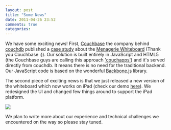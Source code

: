 ```yaml
---
layout: post
title: "Some News"
date: 2011-04-26 23:52
comments: true
categories: 
---
```


We have some exciting news! First, <a href="http://www.couchbase.com">Couchbase</a> the company behind <a href="http://couchdb.apache.org/">couchdb</a> published a <a href="http://www.couchbase.com/case-studies/incandescent">case study</a> about the <a href="http://menagerievet.com/">Menagerie Whiteboard</a> (Thank you Couchbase :)). Our solution is built entirely in JavaScript and HTML5 (the Couchbase guys are calling this approach <a href="http://couchapp.org/page/index">'couchapps'</a>) and it's served directly from couchdb. It means there is no need for the traditional backend. Our JavaScript code is based on the wonderful <a href="http://documentcloud.github.com/backbone/">Backbone.js</a> library.

The second piece of exciting news is that we just released a new version of the whiteboard which now works on iPad (check our demo <a href="http://whiteboard.couchone.com/whiteboard/_design/whiteboard/index.html">here</a>). We redesigned the UI and changed few things around to support the iPad platform.

<img src="http://media.tumblr.com/tumblr_lkosj4D0nL1qz7rfi.png" />

We plan to write more about our experience and technical challenges we encountered on the way so please stay tuned.
